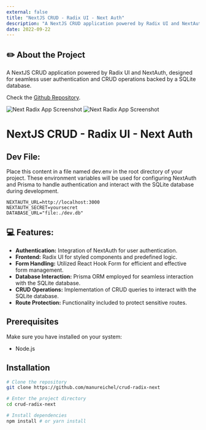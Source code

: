 ```yaml
---
external: false
title: "NextJS CRUD - Radix UI - Next Auth"
description: "A NextJS CRUD application powered by Radix UI and NextAuth, designed for seamless user authentication, efficient frontend styling with Radix UI components, and robust CRUD operations backed by a SQLite database."
date: 2022-09-22
---
```


## ✏️ About the Project

A NextJS CRUD application powered by Radix UI and NextAuth, designed for seamless user authentication and CRUD operations backed by a SQLite database.

Check the [Github Repository](https://github.com/manureichel/crud-radix-next).

![Next Radix App Screenshot](https://manuelreichel.com.ar/projectsfiles/next-auth-2.png)
![Next Radix App Screenshot](https://manuelreichel.com.ar/projectsfiles/next-auth-1.png)

# NextJS CRUD - Radix UI - Next Auth

## Dev File:

Place this content in a file named dev.env in the root directory of your project. These environment variables will be used for configuring NextAuth and Prisma to handle authentication and interact with the SQLite database during development.

```env
NEXTAUTH_URL=http://localhost:3000
NEXTAUTH_SECRET=yoursecret
DATABASE_URL="file:./dev.db"
```

## 💻 Features:

- **Authentication:** Integration of NextAuth for user authentication.
- **Frontend:** Radix UI for styled components and predefined logic.
- **Form Handling:** Utilized React Hook Form for efficient and effective form management.
- **Database Interaction:** Prisma ORM employed for seamless interaction with the SQLite database.
- **CRUD Operations:** Implementation of CRUD queries to interact with the SQLite database.
- **Route Protection:** Functionality included to protect sensitive routes.

## Prerequisites

Make sure you have installed on your system:

- Node.js

## Installation

```bash
# Clone the repository
git clone https://github.com/manureichel/crud-radix-next

# Enter the project directory
cd crud-radix-next

# Install dependencies
npm install # or yarn install
```

